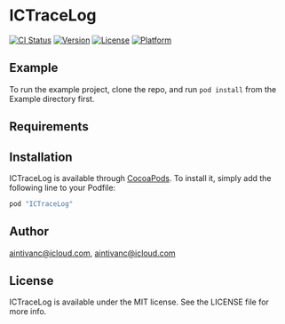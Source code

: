 # ICTraceLog

[![CI Status](http://img.shields.io/travis/aintivanc@icloud.com/ICTraceLog.svg?style=flat)](https://travis-ci.org/aintivanc@icloud.com/ICTraceLog)
[![Version](https://img.shields.io/cocoapods/v/ICTraceLog.svg?style=flat)](http://cocoapods.org/pods/ICTraceLog)
[![License](https://img.shields.io/cocoapods/l/ICTraceLog.svg?style=flat)](http://cocoapods.org/pods/ICTraceLog)
[![Platform](https://img.shields.io/cocoapods/p/ICTraceLog.svg?style=flat)](http://cocoapods.org/pods/ICTraceLog)

## Example

To run the example project, clone the repo, and run `pod install` from the Example directory first.

## Requirements

## Installation

ICTraceLog is available through [CocoaPods](http://cocoapods.org). To install
it, simply add the following line to your Podfile:

```ruby
pod "ICTraceLog"
```

## Author

aintivanc@icloud.com, aintivanc@icloud.com

## License

ICTraceLog is available under the MIT license. See the LICENSE file for more info.
